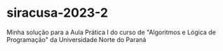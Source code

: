 # siracusa-2023-2
Minha solução para a Aula Prática I do curso de "Algoritmos e Lógica de Programação" da Universidade Norte do Paraná
